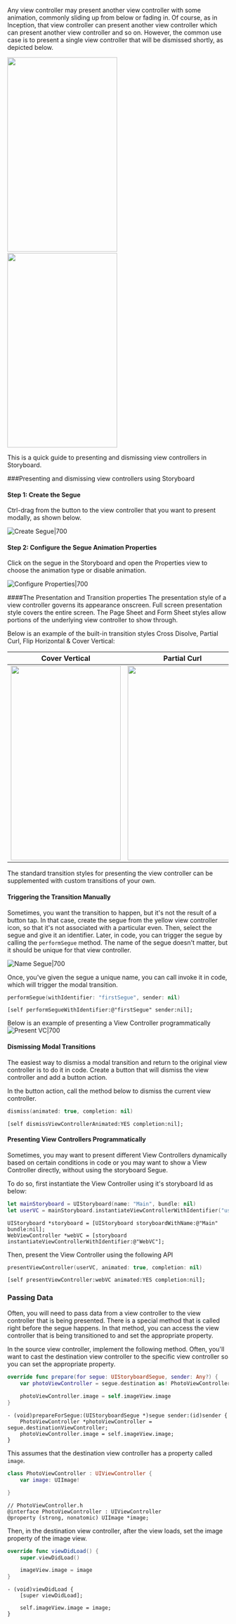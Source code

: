 Any view controller may present another view controller with some animation, commonly sliding up from below or fading in. Of course, as in Inception, that view controller can present another view controller which can present another view controller and so on. However, the common use case is to present a single view controller that will be dismissed shortly, as depicted below.

<img src="https://i.imgur.com/4wESHoK.gif" width="250" height="443" />&nbsp;&nbsp;<img src="https://i.imgur.com/KpX7FcB.gif" width="250" height="443" />

This is a quick guide to presenting and dismissing view controllers in Storyboard.

###Presenting and dismissing view controllers using Storyboard

#### Step 1: Create the Segue

Ctrl-drag from the button to the view controller that you want to present modally, as shown below.

![Create Segue|700](https://i.imgur.com/HjGJq93.gif)

#### Step 2: Configure the Segue Animation Properties

Click on the segue in the Storyboard and open the Properties view to choose the animation type or disable animation.

![Configure Properties|700](https://i.imgur.com/HXCQTz5.gif)

####The Presentation and Transition properties
The presentation style of a view controller governs its appearance onscreen. Full screen presentation style covers the entire screen. The Page Sheet and Form Sheet styles allow portions of the underlying view controller to show through.

Below is an example of the built-in transition styles Cross Disolve, Partial Curl, Flip Horizontal & Cover Vertical:

| Cover Vertical  |  Partial Curl | Flip Horizontal  |  Cross Dissolve |  
|---|---|---|---|
| <img src="https://i.imgur.com/WPRmx5y.gif" width="250" height="443" />  |  <img src="https://i.imgur.com/DuU50x7.gif" width="250" height="443" /> | <img src="https://i.imgur.com/omFPemo.gif" width="250" height="443" />  |  <img src="https://i.imgur.com/k7iBM8D.gif" width="250" height="443" /> |

The standard transition styles for presenting the view controller can be supplemented with custom transitions of your own.

#### Triggering the Transition Manually

Sometimes, you want the transition to happen, but it's not the result of a button tap. In that case, create the segue from the yellow view controller icon, so that it's not associated with a particular even. Then, select the segue and give it an identifier. Later, in code, you can trigger the segue by calling the `performSegue` method. The name of the segue doesn't matter, but it should be unique for that view controller.

![Name Segue|700](https://i.imgur.com/FcR9kUH.gif)

Once, you've given the segue a unique name, you can call invoke it in code, which will trigger the modal transition.

```swift
performSegue(withIdentifier: "firstSegue", sender: nil)
```
```objc
[self performSegueWithIdentifier:@"firstSegue" sender:nil];
```

Below is an example of presenting a View Controller programmatically
![Present VC|700](https://i.imgur.com/5Bl9ze2.gif)


#### Dismissing Modal Transitions

The easiest way to dismiss a modal transition and return to the original view controller is to do it in code. Create a button that will dismiss the view controller and add a button action.

In the button action, call the method below to dismiss the current view controller.

```swift
dismiss(animated: true, completion: nil)
```
```objc
[self dismissViewControllerAnimated:YES completion:nil];
```
#### Presenting View Controllers Programmatically

Sometimes, you may want to present different View Controllers dynamically based on certain conditions in code or you may want to show a View Controller directly, without using the storyboard Segue.

To do so, first instantiate the View Controller using it's storyboard Id as below:

```swift
let mainStoryboard = UIStoryboard(name: "Main", bundle: nil)
let userVC = mainStoryboard.instantiateViewControllerWithIdentifier("userVC") as! UserViewController

```
```objc
UIStoryboard *storyboard = [UIStoryboard storyboardWithName:@"Main" bundle:nil];
WebViewController *webVC = [storyboard instantiateViewControllerWithIdentifier:@"WebVC"];
```

Then, present the View Controller using the following API

```swift
presentViewController(userVC, animated: true, completion: nil)

```
```objc
[self presentViewController:webVC animated:YES completion:nil];
```
### Passing Data

Often, you will need to pass data from a view controller to the view controller that is being presented. There is a special method that is called right before the segue happens. In that method, you can access the view controller that is being transitioned to and set the appropriate property.

In the source view controller, implement the following method. Often, you'll want to cast the destination view controller to the specific view controller so you can set the appropriate property.

```swift
override func prepare(for segue: UIStoryboardSegue, sender: Any?) {
    var photoViewController = segue.destination as! PhotoViewController
        
    photoViewController.image = self.imageView.image
}
```
```objc
- (void)prepareForSegue:(UIStoryboardSegue *)segue sender:(id)sender {
    PhotoViewController *photoViewController = segue.destinationViewController;    
    photoViewController.image = self.imageView.image;
}
```
This assumes that the destination view controller has a property called `image`.

```swift
class PhotoViewController : UIViewController {
    var image: UIImage!

}

```
```objc
// PhotoViewController.h
@interface PhotoViewController : UIViewController
@property (strong, nonatomic) UIImage *image;
```
Then, in the destination view controller, after the view loads, set the image property of the image view.

```swift
override func viewDidLoad() {
    super.viewDidLoad()

    imageView.image = image
}

```
```objc
- (void)viewDidLoad {
    [super viewDidLoad];
    
    self.imageView.image = image;
}
```